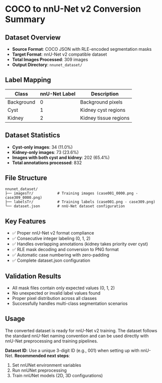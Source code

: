 # COCO to nnU-Net v2 Conversion Summary

## Dataset Overview
- **Source Format**: COCO JSON with RLE-encoded segmentation masks
- **Target Format**: nnU-Net v2 compatible dataset
- **Total Images Processed**: 309 images
- **Output Directory**: `nnunet_dataset/`

## Label Mapping
| Class | nnU-Net Label | Description |
|-------|---------------|-------------|
| Background | 0 | Background pixels |
| Cyst | 1 | Kidney cyst regions |
| Kidney | 2 | Kidney tissue regions |

## Dataset Statistics
- **Cyst-only images**: 34 (11.0%)
- **Kidney-only images**: 73 (23.6%)
- **Images with both cyst and kidney**: 202 (65.4%)
- **Total annotations processed**: 832

## File Structure
```
nnunet_dataset/
├── imagesTr/           # Training images (case001_0000.png - case309_0000.png)
├── labelsTr/           # Training labels (case001.png - case309.png)
└── dataset.json        # nnU-Net dataset configuration
```

## Key Features
- ✅ Proper nnU-Net v2 format compliance
- ✅ Consecutive integer labeling (0, 1, 2)
- ✅ Handles overlapping annotations (kidney takes priority over cyst)
- ✅ RLE mask decoding and conversion to PNG format
- ✅ Automatic case numbering with zero-padding
- ✅ Complete dataset.json configuration

## Validation Results
- All mask files contain only expected values (0, 1, 2)
- No unexpected or invalid label values found
- Proper pixel distribution across all classes
- Successfully handles multi-class segmentation scenarios

## Usage
The converted dataset is ready for nnU-Net v2 training. The dataset follows the standard nnU-Net naming convention and can be used directly with nnU-Net preprocessing and training pipelines.

**Dataset ID**: Use a unique 3-digit ID (e.g., 001) when setting up with nnU-Net.
**Recommended next steps**: 
1. Set nnUNet environment variables
2. Run nnUNet preprocessing
3. Train nnUNet models (2D, 3D configurations)